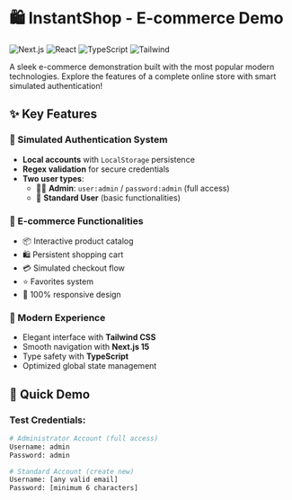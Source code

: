 # 🛍️ InstantShop - E-commerce Demo

![Next.js](https://img.shields.io/badge/Next.js-15.5-black?style=for-the-badge&logo=next.js)
![React](https://img.shields.io/badge/React-18-61DAFB?style=for-the-badge&logo=react)
![TypeScript](https://img.shields.io/badge/TypeScript-5.0-3178C6?style=for-the-badge&logo=typescript)
![Tailwind](https://img.shields.io/badge/Tailwind-4.1-38B2AC?style=for-the-badge&logo=tailwind-css)

A sleek e-commerce demonstration built with the most popular modern technologies. Explore the features of a complete online store with smart simulated authentication!

## ✨ Key Features

### 🔐 Simulated Authentication System
- **Local accounts** with `LocalStorage` persistence
- **Regex validation** for secure credentials
- **Two user types**:
  - 👨‍💼 **Admin**: `user:admin` / `password:admin` (full access)
  - 👤 **Standard User** (basic functionalities)

### 🛒 E-commerce Functionalities
- 📦 Interactive product catalog
- 🛍️ Persistent shopping cart
- 💳 Simulated checkout flow
- ⭐ Favorites system
- 📱 100% responsive design

### 🎨 Modern Experience
- Elegant interface with **Tailwind CSS**
- Smooth navigation with **Next.js 15**
- Type safety with **TypeScript**
- Optimized global state management

## 🚀 Quick Demo

### Test Credentials:
```bash
# Administrator Account (full access)
Username: admin
Password: admin

# Standard Account (create new)
Username: [any valid email]
Password: [minimum 6 characters]
